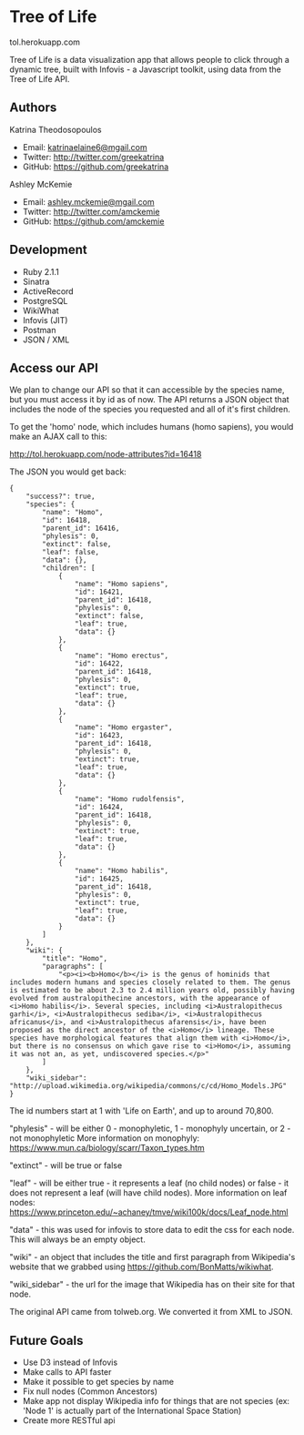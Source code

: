 Tree of Life
==========

tol.herokuapp.com

Tree of Life is a data visualization app that allows people to click through a dynamic tree, built with Infovis - a Javascript toolkit, using data from the Tree of Life API.

## Authors

Katrina Theodosopoulos
+ Email: katrinaelaine6@mgail.com
+ Twitter: http://twitter.com/greekatrina
+ GitHub: https://github.com/greekatrina

Ashley McKemie
+ Email: ashley.mckemie@mgail.com
+ Twitter: http://twitter.com/amckemie
+ GitHub: https://github.com/amckemie

## Development

+ Ruby 2.1.1
+ Sinatra
+ ActiveRecord
+ PostgreSQL
+ WikiWhat
+ Infovis (JIT)
+ Postman
+ JSON / XML

## Access our API

We plan to change our API so that it can accessible by the species name, but you must access it by id as of now.
The API returns a JSON object that includes the node of the species you requested and all of it's first children.

To get the 'homo' node, which includes humans (homo sapiens), you would make an AJAX call to this:

http://tol.herokuapp.com/node-attributes?id=16418

The JSON you would get back:

```
{
    "success?": true,
    "species": {
        "name": "Homo",
        "id": 16418,
        "parent_id": 16416,
        "phylesis": 0,
        "extinct": false,
        "leaf": false,
        "data": {},
        "children": [
            {
                "name": "Homo sapiens",
                "id": 16421,
                "parent_id": 16418,
                "phylesis": 0,
                "extinct": false,
                "leaf": true,
                "data": {}
            },
            {
                "name": "Homo erectus",
                "id": 16422,
                "parent_id": 16418,
                "phylesis": 0,
                "extinct": true,
                "leaf": true,
                "data": {}
            },
            {
                "name": "Homo ergaster",
                "id": 16423,
                "parent_id": 16418,
                "phylesis": 0,
                "extinct": true,
                "leaf": true,
                "data": {}
            },
            {
                "name": "Homo rudolfensis",
                "id": 16424,
                "parent_id": 16418,
                "phylesis": 0,
                "extinct": true,
                "leaf": true,
                "data": {}
            },
            {
                "name": "Homo habilis",
                "id": 16425,
                "parent_id": 16418,
                "phylesis": 0,
                "extinct": true,
                "leaf": true,
                "data": {}
            }
        ]
    },
    "wiki": {
        "title": "Homo",
        "paragraphs": [
            "<p><i><b>Homo</b></i> is the genus of hominids that includes modern humans and species closely related to them. The genus is estimated to be about 2.3 to 2.4 million years old, possibly having evolved from australopithecine ancestors, with the appearance of <i>Homo habilis</i>. Several species, including <i>Australopithecus garhi</i>, <i>Australopithecus sediba</i>, <i>Australopithecus africanus</i>, and <i>Australopithecus afarensis</i>, have been proposed as the direct ancestor of the <i>Homo</i> lineage. These species have morphological features that align them with <i>Homo</i>, but there is no consensus on which gave rise to <i>Homo</i>, assuming it was not an, as yet, undiscovered species.</p>"
        ]
    },
    "wiki_sidebar": "http://upload.wikimedia.org/wikipedia/commons/c/cd/Homo_Models.JPG"
}
```

The id numbers start at 1 with 'Life on Earth', and up to around 70,800.

"phylesis" - will be either 0 - monophyletic, 1 - monophyly uncertain, or 2 - not monophyletic
More information on monophyly: https://www.mun.ca/biology/scarr/Taxon_types.htm

"extinct" - will be true or false

"leaf" - will be either true - it represents a leaf (no child nodes) or false - it does not represent a leaf (will have child nodes).
More information on leaf nodes: https://www.princeton.edu/~achaney/tmve/wiki100k/docs/Leaf_node.html

"data" - this was used for infovis to store data to edit the css for each node. This will always be an empty object.

"wiki" - an object that includes the title and first paragraph from Wikipedia's website that we grabbed using https://github.com/BonMatts/wikiwhat.

"wiki_sidebar" - the url for the image that Wikipedia has on their site for that node.

The original API came from tolweb.org. We converted it from XML to JSON.

## Future Goals

+ Use D3 instead of Infovis
+ Make calls to API faster
+ Make it possible to get species by name
+ Fix null nodes (Common Ancestors)
+ Make app not display Wikipedia info for things that are not species (ex: 'Node 1' is actually part of the International Space Station)
+ Create more RESTful api
